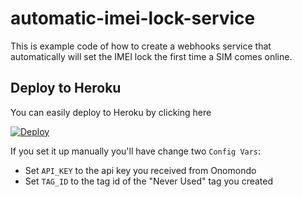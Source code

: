 # automatic-imei-lock-service

This is example code of how to create a webhooks service that automatically will set the IMEI lock the first time a SIM comes online.

## Deploy to Heroku

You can easily deploy to Heroku by clicking here

[![Deploy](https://www.herokucdn.com/deploy/button.svg)](https://heroku.com/deploy)

If you set it up manually you'll have change two `Config Vars`:
* Set `API_KEY` to the api key you received from Onomondo
* Set `TAG_ID` to the tag id of the "Never Used" tag you created
